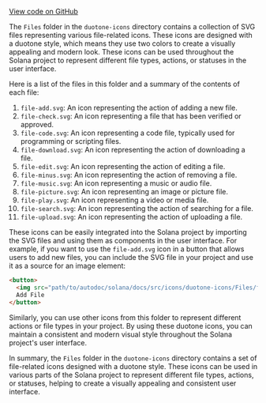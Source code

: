 [View code on GitHub](https://github.com/solana-labs/solana/tree/master/na/docs/src/icons/duotone-icons/Files)

The `Files` folder in the `duotone-icons` directory contains a collection of SVG files representing various file-related icons. These icons are designed with a duotone style, which means they use two colors to create a visually appealing and modern look. These icons can be used throughout the Solana project to represent different file types, actions, or statuses in the user interface.

Here is a list of the files in this folder and a summary of the contents of each file:

1. `file-add.svg`: An icon representing the action of adding a new file.
2. `file-check.svg`: An icon representing a file that has been verified or approved.
3. `file-code.svg`: An icon representing a code file, typically used for programming or scripting files.
4. `file-download.svg`: An icon representing the action of downloading a file.
5. `file-edit.svg`: An icon representing the action of editing a file.
6. `file-minus.svg`: An icon representing the action of removing a file.
7. `file-music.svg`: An icon representing a music or audio file.
8. `file-picture.svg`: An icon representing an image or picture file.
9. `file-play.svg`: An icon representing a video or media file.
10. `file-search.svg`: An icon representing the action of searching for a file.
11. `file-upload.svg`: An icon representing the action of uploading a file.

These icons can be easily integrated into the Solana project by importing the SVG files and using them as components in the user interface. For example, if you want to use the `file-add.svg` icon in a button that allows users to add new files, you can include the SVG file in your project and use it as a source for an image element:

```html
<button>
  <img src="path/to/autodoc/solana/docs/src/icons/duotone-icons/Files/file-add.svg" alt="Add File" />
  Add File
</button>
```

Similarly, you can use other icons from this folder to represent different actions or file types in your project. By using these duotone icons, you can maintain a consistent and modern visual style throughout the Solana project's user interface.

In summary, the `Files` folder in the `duotone-icons` directory contains a set of file-related icons designed with a duotone style. These icons can be used in various parts of the Solana project to represent different file types, actions, or statuses, helping to create a visually appealing and consistent user interface.
